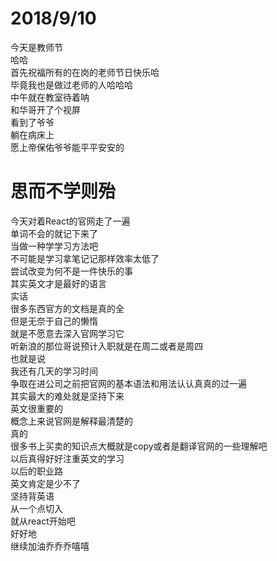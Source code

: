 # 2018/9/10
今天是教师节  
哈哈  
首先祝福所有的在岗的老师节日快乐哈   
毕竟我也是做过老师的人哈哈哈   
中午就在教室待着呐   
和华哥开了个视屏   
看到了爷爷   
躺在病床上      
愿上帝保佑爷爷能平平安安的     


思而不学则殆
===
今天对着React的官网走了一遍   
单词不会的就记下来了   
当做一种学学习方法吧  
不可能是学习拿笔记记那样效率太低了   
尝试改变为何不是一件快乐的事    
其实英文才是最好的语言   
实话   
很多东西官方的文档是真的全   
但是无奈于自己的懒惰    
就是不愿意去深入官网学习它    
听新浪的那位哥说预计入职就是在周二或者是周四   
也就是说    
我还有几天的学习时间   
争取在进公司之前把官网的基本语法和用法认认真真的过一遍   
其实最大的难处就是坚持下来   
英文很重要的   
概念上来说官网是解释最清楚的   
真的  
很多书上买卖的知识点大概就是copy或者是翻译官网的一些理解吧    
以后真得好好注重英文的学习   
以后的职业路  
英文肯定是少不了    
坚持背英语    
从一个点切入    
就从react开始吧   
好好地   
继续加油乔乔乔嘻嘻   
